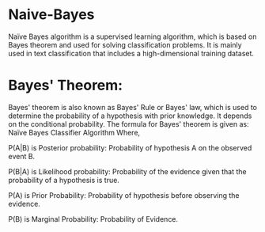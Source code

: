# Naive-Bayes

Naïve Bayes algorithm is a supervised learning algorithm, which is based on Bayes theorem and used for solving classification problems.
It is mainly used in text classification that includes a high-dimensional training dataset.


# Bayes' Theorem:
Bayes' theorem is also known as Bayes' Rule or Bayes' law, which is used to determine the probability of a hypothesis with prior knowledge. It depends on the conditional probability.
The formula for Bayes' theorem is given as:
Naïve Bayes Classifier Algorithm
Where,

P(A|B) is Posterior probability: Probability of hypothesis A on the observed event B.

P(B|A) is Likelihood probability: Probability of the evidence given that the probability of a hypothesis is true.

P(A) is Prior Probability: Probability of hypothesis before observing the evidence.

P(B) is Marginal Probability: Probability of Evidence.
